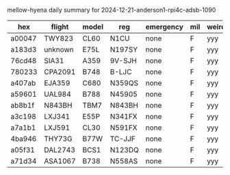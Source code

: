 mellow-hyena daily summary for 2024-12-21-anderson1-rpi4c-adsb-1090

|hex|flight|model|reg|emergency|mil|weirdo|
|--|--|--|--|--|--|--|
|a00047|TWY823|CL60|N1CU|none|F|yyy|
|a183d3|unknown|E75L|N197SY|none|F|yyy|
|76cd48|SIA31|A359|9V-SJH|none|F|yyy|
|780233|CPA2091|B748|B-LJC|none|F|yyy|
|a407ab|EJA359|C680|N359QS|none|F|yyy|
|a59601|UAL984|B788|N45905|none|F|yyy|
|ab8b1f|N843BH|TBM7|N843BH|none|F|yyy|
|a3c198|LXJ341|E55P|N341FX|none|F|yyy|
|a7a1b1|LXJ591|CL30|N591FX|none|F|yyy|
|4ba946|THY73G|B77W|TC-JJF|none|F|yyy|
|a05f31|DAL2743|BCS1|N123DQ|none|F|yyy|
|a71d34|ASA1067|B738|N558AS|none|F|yyy|
